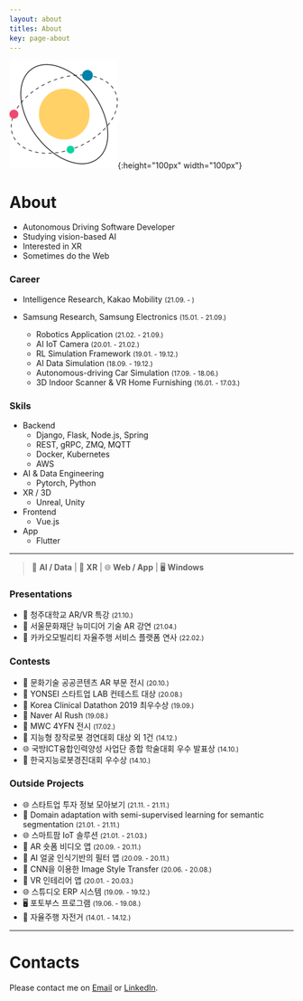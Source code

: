 ```yaml
---
layout: about
titles: About
key: page-about
---
```


![hi-space](/assets/android-chrome-192x192.png){:height="100px" width="100px"}

# About

- Autonomous Driving Software Developer
- Studying vision-based AI
- Interested in XR
- Sometimes do the Web

### Career

- Intelligence Research, Kakao Mobility <small>(21.09. - )</small>

- Samsung Research, Samsung Electronics <small>(15.01. - 21.09.)</small>
  - Robotics Application <small> (21.02. - 21.09.) </small>
  - AI IoT Camera <small> (20.01. - 21.02.) </small>
  - RL Simulation Framework <small> (19.01. - 19.12.) </small>
  - AI Data Simulation <small> (18.09. - 19.12.) </small>
  - Autonomous-driving Car Simulation <small> (17.09. - 18.06.) </small>
  - 3D Indoor Scanner & VR Home Furnishing <small> (16.01. - 17.03.) </small>

### Skils

- Backend
  - Django, Flask, Node.js, Spring
  - REST, gRPC, ZMQ, MQTT
  - Docker, Kubernetes
  - AWS
- AI & Data Engineering
  - Pytorch, Python
- XR / 3D
  - Unreal, Unity
- Frontend
  - Vue.js
- App
  - Flutter

---

> 🤖 **AI / Data** | 🥽 **XR** | 🌐 **Web / App** | 🖥️ **Windows**

### Presentations

- 🥽 청주대학교 AR/VR 특강 <small>(21.10.)</small>
- 🥽 서울문화재단 뉴미디어 기술 AR 강연 <small>(21.04.)</small>
- 🤖 카카오모빌리티 자율주행 서비스 플랫폼 연사 <small>(22.02.)</small>

### Contests

- 🥽 문화기술 공공콘텐츠 AR 부문 전시 <small> (20.10.) </small>
- 🥽 YONSEI 스타트업 LAB 컨테스트 대상 <small> (20.08.) </small>
- 🤖 Korea Clinical Datathon 2019 최우수상 <small> (19.09.) </small>
- 🤖 Naver AI Rush <small> (19.08.) </small>
- 🥽 MWC 4YFN 전시 <small> (17.02.) </small>
- 🤖 지능형 창작로봇 경연대회 대상 외 1건 <small> (14.12.) </small>
- 🌐 국방ICT융합인력양성 사업단 종합 학술대회 우수 발표상 <small> (14.10.) </small>
- 🤖 한국지능로봇경진대회 우수상 <small> (14.10.) </small>

### Outside Projects

- 🌐 스타트업 투자 정보 모아보기  <small> (21.11. - 21.11.) </small>
- 🤖 Domain adaptation with semi-supervised learning for semantic segmentation <small> (21.01. - 21.11.) </small>
- 🌐 스마트팜 IoT 솔루션 <small> (21.01. - 21.03.) </small>
- 🥽 AR 숏폼 비디오 앱 <small> (20.09. - 20.11.) </small>
- 🤖 AI 얼굴 인식기반의 필터 앱 <small> (20.09. - 20.11.) </small>
- 🤖 CNN을 이용한 Image Style Transfer <small> (20.06. - 20.08.) </small>
- 🥽 VR 인테리어 앱 <small> (20.01. - 20.03.) </small>
- 🌐 스튜디오 ERP 시스템 <small> (19.09. - 19.12.) </small>
- 🖥️ 포토부스 프로그램 <small> (19.06. - 19.08.) </small>
- 🤖 자율주행 자전거 <small> (14.01. - 14.12.) </small>

---

# Contacts

Please contact me on [Email](mailto:hispace.j@gmail.com) or [LinkedIn](https://www.linkedin.com/in/yoo-lee/).
